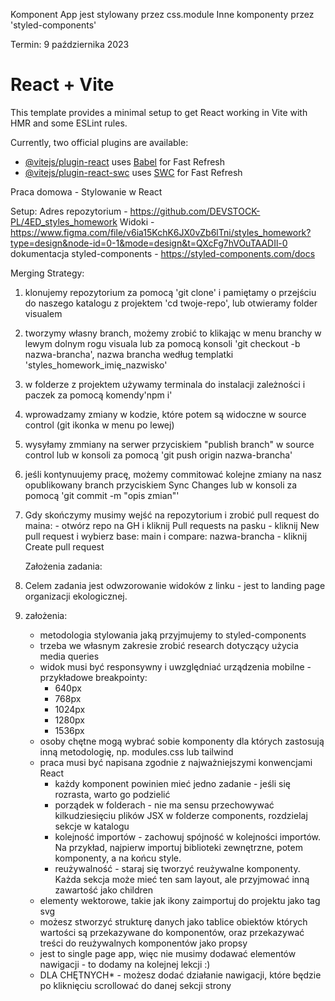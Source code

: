 Komponent App jest stylowany przez css.module
Inne komponenty przez 'styled-components'

Termin: 9 października 2023

# React + Vite

This template provides a minimal setup to get React working in Vite with HMR and some ESLint rules.

Currently, two official plugins are available:

- [@vitejs/plugin-react](https://github.com/vitejs/vite-plugin-react/blob/main/packages/plugin-react/README.md) uses [Babel](https://babeljs.io/) for Fast Refresh
- [@vitejs/plugin-react-swc](https://github.com/vitejs/vite-plugin-react-swc) uses [SWC](https://swc.rs/) for Fast Refresh

Praca domowa - Stylowanie w React

Setup:
Adres repozytorium - https://github.com/DEVSTOCK-PL/4ED_styles_homework
Widoki - https://www.figma.com/file/v6ia15KchK6JX0vZb6lTni/styles_homework?type=design&node-id=0-1&mode=design&t=QXcFg7hVOuTAADIl-0
dokumentacja styled-components - https://styled-components.com/docs

Merging Strategy:

1. klonujemy repozytorium za pomocą 'git clone' i pamiętamy o przejściu do naszego katalogu z projektem 'cd twoje-repo', lub otwieramy folder visualem
2. tworzymy własny branch, możemy zrobić to klikając w menu branchy w lewym dolnym rogu visuala lub za pomocą konsoli 'git checkout -b nazwa-brancha', nazwa brancha według templatki 'styles_homework_imię_nazwisko'
3. w folderze z projektem używamy terminala do instalacji zależności i paczek za pomocą komendy'npm i'
4. wprowadzamy zmiany w kodzie, które potem są widoczne w source control (git ikonka w menu po lewej)
5. wysyłamy zmmiany na serwer przyciskiem "publish branch" w source control lub w konsoli za pomocą 'git push origin nazwa-brancha'
6. jeśli kontynuujemy pracę, możemy commitować kolejne zmiany na nasz opublikowany branch przyciskiem Sync Changes lub w konsoli za pomocą 'git commit -m "opis zmian"'
7. Gdy skończymy musimy wejść na repozytorium i zrobić pull request do maina: - otwórz repo na GH i kliknij Pull requests na pasku - kliknij New pull request i wybierz base: main i compare: nazwa-brancha - kliknij Create pull request

   Założenia zadania:

8. Celem zadania jest odwzorowanie widoków z linku - jest to landing page organizacji ekologicznej.
9. założenia:
   - metodologia stylowania jaką przyjmujemy to styled-components
   - trzeba we własnym zakresie zrobić research dotyczący użycia media queries
   - widok musi być responsywny i uwzględniać urządzenia mobilne - przykładowe breakpointy:
     - 640px
     - 768px
     - 1024px
     - 1280px
     - 1536px
   - osoby chętne mogą wybrać sobie komponenty dla których zastosują inną metodologię, np. modules.css lub tailwind
   - praca musi być napisana zgodnie z najważniejszymi konwencjami React
     - każdy komponent powinien mieć jedno zadanie - jeśli się rozrasta, warto go podzielić
     - porządek w folderach - nie ma sensu przechowywać kilkudziesięciu plików JSX w folderze components, rozdzielaj sekcje w katalogu
     - kolejność importów - zachowuj spójność w kolejności importów. Na przykład, najpierw importuj biblioteki zewnętrzne, potem komponenty, a na końcu style.
     - reużywalność - staraj się tworzyć reużywalne komponenty. Każda sekcja może mieć ten sam layout, ale przyjmować inną zawartość jako children
   - elementy wektorowe, takie jak ikony zaimportuj do projektu jako tag svg
   - możesz stworzyć strukturę danych jako tablice obiektów których wartości są przekazywane do komponentów, oraz przekazywać treści do reużywalnych komponentów jako propsy
   - jest to single page app, więc nie musimy dodawać elementów nawigacji - to dodamy na kolejnej lekcji :)
   - DLA CHĘTNYCH\* - możesz dodać działanie nawigacji, które będzie po kliknięciu scrollować do danej sekcji strony

